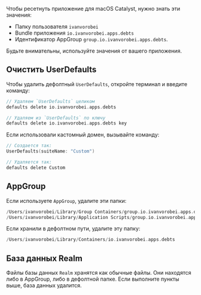 Чтобы ресетнуть приложение для macOS Catalyst, нужно знать эти значения:

- Папку пользователя `ivanvorobei`
- Bundle приложения `io.ivanvorobei.apps.debts`
- Идентификатор AppGroup `group.io.ivanvorobei.apps.debts`.

Будьте внимательны, используйте значения от вашего приложения.

## Очистить UserDefaults

Чтобы удалить дефолтный `UserDefaults`, откройте терминал и введите команду:

```swift
// Удаляем `UserDefaults` целиком 
defaults delete io.ivanvorobei.apps.debts

// Удаляем из `UserDefaults` по ключу 
defaults delete io.ivanvorobei.apps.debts key
```

Если использовали кастомный домен, вызывайте команду:

```swift
// Создается так: 
UserDefaults(suiteName: "Custom")

// Удаляется так:
defaults delete Custom
```

## AppGroup

Если используете `AppGroup`, удалите эти папки:

```swift
/Users/ivanvorobei/Library/Group Containers/group.io.ivanvorobei.apps.debts
/Users/ivanvorobei/Library/Application Scripts/group.io.ivanvorobei.apps.debts
```

Если хранили в дефолтном пути, удалите эту папку:

```swift
/Users/ivanvorobei/Library/Containers/io.ivanvorobei.apps.debts
```

## База данных Realm

Файлы базы данных `Realm` хранятся как обычные файлы. Они находятся либо в AppGroup, либо в дефолтной папке. Если выполните пункты выше, база данных удалится.
